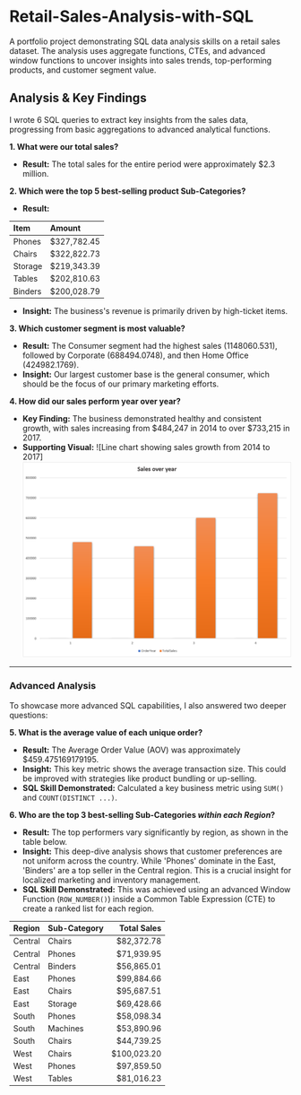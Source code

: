 # Retail-Sales-Analysis-with-SQL
A portfolio project demonstrating SQL data analysis skills on a retail sales dataset. The analysis uses aggregate functions, CTEs, and advanced window functions to uncover insights into sales trends, top-performing products, and customer segment value.

## Analysis & Key Findings

I wrote 6 SQL queries to extract key insights from the sales data, progressing from basic aggregations to advanced analytical functions.

**1. What were our total sales?**
* **Result:** The total sales for the entire period were approximately $2.3 million.

**2. Which were the top 5 best-selling product Sub-Categories?**

* **Result:** 

| Item    | Amount        |
|:--------|:--------------|
| Phones  | $327,782.45   |
| Chairs  | $322,822.73   |
| Storage | $219,343.39   |
| Tables  | $202,810.63   |
| Binders | $200,028.79   |
* **Insight:** The business's revenue is primarily driven by high-ticket items.

**3. Which customer segment is most valuable?**
* **Result:** The Consumer segment had the highest sales (1148060.531), followed by Corporate (688494.0748), and then Home Office (424982.1769).
* **Insight:** Our largest customer base is the general consumer, which should be the focus of our primary marketing efforts.

**4. How did our sales perform year over year?**
* **Key Finding:** The business demonstrated healthy and consistent growth, with sales increasing from $484,247 in 2014 to over $733,215 in 2017.
* **Supporting Visual:**
    ![Line chart showing sales growth from 2014 to 2017]![A chart showing sales trends over the years](https://github.com/Premv123/Retail-Sales-Analysis-with-SQL/blob/main/sales_trend.png)
---

### Advanced Analysis

To showcase more advanced SQL capabilities, I also answered two deeper questions:

**5. What is the average value of each unique order?**
* **Result:** The Average Order Value (AOV) was approximately $459.475169179195.
* **Insight:** This key metric shows the average transaction size. This could be improved with strategies like product bundling or up-selling.
* **SQL Skill Demonstrated:** Calculated a key business metric using `SUM()` and `COUNT(DISTINCT ...)`.

**6. Who are the top 3 best-selling Sub-Categories *within each Region*?**
* **Result:** The top performers vary significantly by region, as shown in the table below.
* **Insight:** This deep-dive analysis shows that customer preferences are not uniform across the country. While 'Phones' dominate in the East, 'Binders' are a top seller in the Central region. This is a crucial insight for localized marketing and inventory management.
* **SQL Skill Demonstrated:** This was achieved using an advanced Window Function (`ROW_NUMBER()`) inside a Common Table Expression (CTE) to create a ranked list for each region.

| Region  | Sub-Category | Total Sales  |
| :------ | :----------- | -----------: |
| Central | Chairs       | $82,372.78   |
| Central | Phones       | $71,939.95   |
| Central | Binders      | $56,865.01   |
| East    | Phones       | $99,884.66   |
| East    | Chairs       | $95,687.51   |
| East    | Storage      | $69,428.66   |
| South   | Phones       | $58,098.34   |
| South   | Machines     | $53,890.96   |
| South   | Chairs       | $44,739.25   |
| West    | Chairs       | $100,023.20  |
| West    | Phones       | $97,859.50   |
| West    | Tables       | $81,016.23   |
